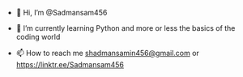 - 👋 Hi, I’m @Sadmansam456
<!---- 👀 I’m interested in ...--->
- 🌱 I’m currently learning Python and more or less the basics of the coding world
<!----- 💞️ I’m looking to collaborate on ...--->
- 📫 How to reach me shadmansamin456@gmail.com or https://linktr.ee/Sadmansam456

<!---
Sadmansam456-sudo/Sadmansam456-sudo is a ✨ special ✨ repository because its `README.md` (this file) appears on your GitHub profile.
You can click the Preview link to take a look at your changes.
--->
<!---ok so for what i got to know so far that the text isnt suppose to be see if i use the arrows and exclamination point and the hyphens --->
